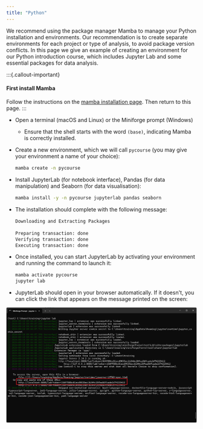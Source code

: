 ```yaml
---
title: "Python"
---
```


We recommend using the package manager Mamba to manage your Python installation and environments. 
Our recommendation is to create separate environments for each project or type of analysis, to avoid package version conflicts. 
In this page we give an example of creating an environment for our Python introduction course, which includes Jupyter Lab and some essential packages for data analysis. 

:::{.callout-important}
#### First install Mamba

Follow the instructions on the [mamba installation page](mamba.md). 
Then return to this page.
:::

* Open a terminal (macOS and Linux) or the Miniforge prompt (Windows)
  * Ensure that the shell starts with the word `(base)`, indicating Mamba is correctly installed.
* Create a new environment, which we will call `pycourse` (you may give your environment a name of your choice):

    ```bash
    mamba create -n pycourse
    ```

* Install JupyterLab (for notebook interface), Pandas (for data manipulation) and Seaborn (for data visualisation):

    ```bash
    mamba install -y -n pycourse jupyterlab pandas seaborn
    ```

* The installation should complete with the following message: 

    ```
    Downloading and Extracting Packages

    Preparing transaction: done
    Verifying transaction: done
    Executing transaction: done
    ```

* Once installed, you can start JupyterLab by activating your environment and running the command to launch it:

    ```bash
    mamba activate pycourse
    jupyter lab
    ```

* JupyterLab should open in your browser automatically. If it doesn't, you can click the link that appears on the message printed on the screen:

![](images/jupyterlab_launch.png)